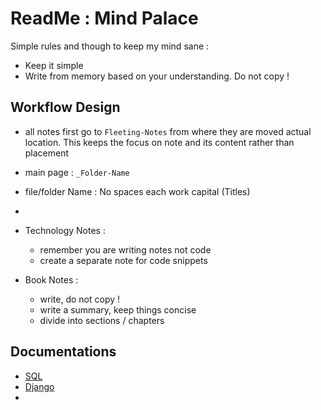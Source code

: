 # ReadMe : Mind Palace

Simple rules and though to keep my mind sane : 
- Keep it simple 
- Write from memory based on your understanding. Do not copy !

## Workflow Design

- all notes first go to `Fleeting-Notes` from where they are moved actual location. This keeps the focus on note and its content rather than placement 
- main page : `_Folder-Name` 
- file/folder Name : No spaces each work capital (Titles)
- 
- Technology Notes : 
	- remember you are writing notes not code 
	- create a separate note for code snippets

- Book Notes : 
	- write, do not copy !
	- write a summary, keep things concise 
	- divide into sections / chapters 

## Documentations
- [SQL](_SQL.md)
- [Django](Django.md)
- 
